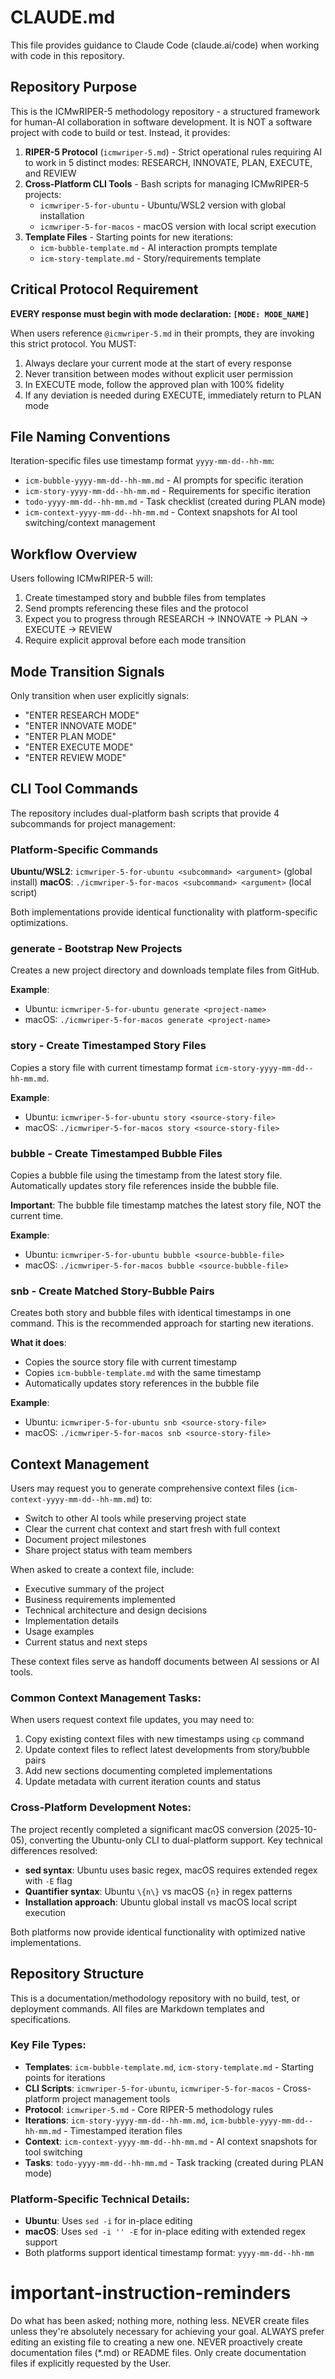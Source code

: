 # CLAUDE.md

This file provides guidance to Claude Code (claude.ai/code) when working with code in this repository.

## Repository Purpose

This is the ICMwRIPER-5 methodology repository - a structured framework for human-AI collaboration in software development. It is NOT a software project with code to build or test. Instead, it provides:

1. **RIPER-5 Protocol** (`icmwriper-5.md`) - Strict operational rules requiring AI to work in 5 distinct modes: RESEARCH, INNOVATE, PLAN, EXECUTE, and REVIEW
2. **Cross-Platform CLI Tools** - Bash scripts for managing ICMwRIPER-5 projects:
   - `icmwriper-5-for-ubuntu` - Ubuntu/WSL2 version with global installation
   - `icmwriper-5-for-macos` - macOS version with local script execution
3. **Template Files** - Starting points for new iterations:
   - `icm-bubble-template.md` - AI interaction prompts template
   - `icm-story-template.md` - Story/requirements template

## Critical Protocol Requirement

**EVERY response must begin with mode declaration: `[MODE: MODE_NAME]`**

When users reference `@icmwriper-5.md` in their prompts, they are invoking this strict protocol. You MUST:

1. Always declare your current mode at the start of every response
2. Never transition between modes without explicit user permission
3. In EXECUTE mode, follow the approved plan with 100% fidelity
4. If any deviation is needed during EXECUTE, immediately return to PLAN mode

## File Naming Conventions

Iteration-specific files use timestamp format `yyyy-mm-dd--hh-mm`:
- `icm-bubble-yyyy-mm-dd--hh-mm.md` - AI prompts for specific iteration
- `icm-story-yyyy-mm-dd--hh-mm.md` - Requirements for specific iteration
- `todo-yyyy-mm-dd--hh-mm.md` - Task checklist (created during PLAN mode)
- `icm-context-yyyy-mm-dd--hh-mm.md` - Context snapshots for AI tool switching/context management

## Workflow Overview

Users following ICMwRIPER-5 will:
1. Create timestamped story and bubble files from templates
2. Send prompts referencing these files and the protocol
3. Expect you to progress through RESEARCH → INNOVATE → PLAN → EXECUTE → REVIEW
4. Require explicit approval before each mode transition

## Mode Transition Signals

Only transition when user explicitly signals:
- "ENTER RESEARCH MODE"
- "ENTER INNOVATE MODE"
- "ENTER PLAN MODE"
- "ENTER EXECUTE MODE"
- "ENTER REVIEW MODE"

## CLI Tool Commands

The repository includes dual-platform bash scripts that provide 4 subcommands for project management:

### Platform-Specific Commands

**Ubuntu/WSL2**: `icmwriper-5-for-ubuntu <subcommand> <argument>` (global install)
**macOS**: `./icmwriper-5-for-macos <subcommand> <argument>` (local script)

Both implementations provide identical functionality with platform-specific optimizations.

### generate - Bootstrap New Projects

Creates a new project directory and downloads template files from GitHub.

**Example**:
- Ubuntu: `icmwriper-5-for-ubuntu generate <project-name>`
- macOS: `./icmwriper-5-for-macos generate <project-name>`

### story - Create Timestamped Story Files

Copies a story file with current timestamp format `icm-story-yyyy-mm-dd--hh-mm.md`.

**Example**:
- Ubuntu: `icmwriper-5-for-ubuntu story <source-story-file>`
- macOS: `./icmwriper-5-for-macos story <source-story-file>`

### bubble - Create Timestamped Bubble Files

Copies a bubble file using the timestamp from the latest story file. Automatically updates story file references inside the bubble file.

**Important**: The bubble file timestamp matches the latest story file, NOT the current time.

**Example**:
- Ubuntu: `icmwriper-5-for-ubuntu bubble <source-bubble-file>`
- macOS: `./icmwriper-5-for-macos bubble <source-bubble-file>`

### snb - Create Matched Story-Bubble Pairs

Creates both story and bubble files with identical timestamps in one command. This is the recommended approach for starting new iterations.

**What it does**:
- Copies the source story file with current timestamp
- Copies `icm-bubble-template.md` with the same timestamp
- Automatically updates story references in the bubble file

**Example**:
- Ubuntu: `icmwriper-5-for-ubuntu snb <source-story-file>`
- macOS: `./icmwriper-5-for-macos snb <source-story-file>`

## Context Management

Users may request you to generate comprehensive context files (`icm-context-yyyy-mm-dd--hh-mm.md`) to:
- Switch to other AI tools while preserving project state
- Clear the current chat context and start fresh with full context
- Document project milestones
- Share project status with team members

When asked to create a context file, include:
- Executive summary of the project
- Business requirements implemented
- Technical architecture and design decisions
- Implementation details
- Usage examples
- Current status and next steps

These context files serve as handoff documents between AI sessions or AI tools.

### Common Context Management Tasks:

When users request context file updates, you may need to:
1. Copy existing context files with new timestamps using `cp` command
2. Update context files to reflect latest developments from story/bubble pairs
3. Add new sections documenting completed implementations
4. Update metadata with current iteration counts and status

### Cross-Platform Development Notes:

The project recently completed a significant macOS conversion (2025-10-05), converting the Ubuntu-only CLI to dual-platform support. Key technical differences resolved:
- **sed syntax**: Ubuntu uses basic regex, macOS requires extended regex with `-E` flag
- **Quantifier syntax**: Ubuntu `\{n\}` vs macOS `{n}` in regex patterns
- **Installation approach**: Ubuntu global install vs macOS local script execution

Both platforms now provide identical functionality with optimized native implementations.

## Repository Structure

This is a documentation/methodology repository with no build, test, or deployment commands. All files are Markdown templates and specifications.

### Key File Types:
- **Templates**: `icm-bubble-template.md`, `icm-story-template.md` - Starting points for iterations
- **CLI Scripts**: `icmwriper-5-for-ubuntu`, `icmwriper-5-for-macos` - Cross-platform project management tools
- **Protocol**: `icmwriper-5.md` - Core RIPER-5 methodology rules
- **Iterations**: `icm-story-yyyy-mm-dd--hh-mm.md`, `icm-bubble-yyyy-mm-dd--hh-mm.md` - Timestamped iteration files
- **Context**: `icm-context-yyyy-mm-dd--hh-mm.md` - AI context snapshots for tool switching
- **Tasks**: `todo-yyyy-mm-dd--hh-mm.md` - Task tracking (created during PLAN mode)

### Platform-Specific Technical Details:
- **Ubuntu**: Uses `sed -i` for in-place editing
- **macOS**: Uses `sed -i '' -E` for in-place editing with extended regex support
- Both platforms support identical timestamp format: `yyyy-mm-dd--hh-mm`

# important-instruction-reminders
Do what has been asked; nothing more, nothing less.
NEVER create files unless they're absolutely necessary for achieving your goal.
ALWAYS prefer editing an existing file to creating a new one.
NEVER proactively create documentation files (*.md) or README files. Only create documentation files if explicitly requested by the User.
